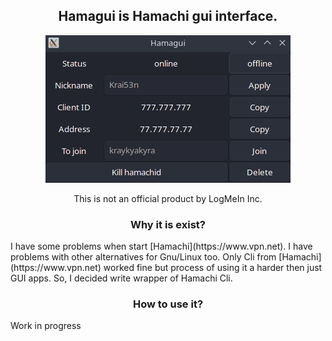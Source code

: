 <h2 align="center">
	Hamagui is <a style="text-decoration:none" href="https://www.vpn.net">Hamachi</a>  gui interface.
</h2>

<div align="center">

![Main window screenshot](screenshots/view.png)

</div>

<p align="center">
	This is not an official product by LogMeIn Inc.
</p>

<h3 align="center">
	Why it is exist?
</h3>
I have some problems when start [Hamachi](https://www.vpn.net). I have problems with other alternatives for Gnu/Linux too. Only Cli from [Hamachi](https://www.vpn.net) worked fine but process of using it a harder then just GUI apps. So, I decided write wrapper of Hamachi Cli.

<h3 align="center">
	How to use it?
</h3>
Work in progress
